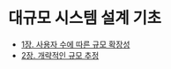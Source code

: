 # 대규모 시스템 설계 기초 

- [1장. 사용자 수에 따른 규모 확장성](./Books/Chapter01.md)
- [2장. 개략적인 규모 추정](./Books/Chapter02.md)


